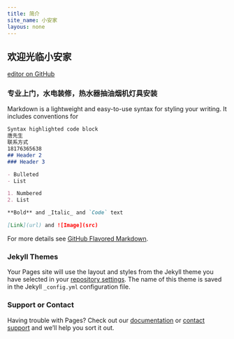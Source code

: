 ```yaml
---
title: 简介
site_name: 小安家
layous: none
---
```

## 欢迎光临小安家

[editor on GitHub](https://github.com/tmr-github/settled_mini/edit/gh-pages/index.md)

### 专业上门，水电装修，热水器抽油烟机灯具安装

Markdown is a lightweight and easy-to-use syntax for styling your writing. It includes conventions for

```markdown
Syntax highlighted code block
唐先生
联系方式
18176365638
## Header 2
### Header 3

- Bulleted
- List

1. Numbered
2. List

**Bold** and _Italic_ and `Code` text

[Link](url) and ![Image](src)
```

For more details see [GitHub Flavored Markdown](https://guides.github.com/features/mastering-markdown/).

### Jekyll Themes

Your Pages site will use the layout and styles from the Jekyll theme you have selected in your [repository settings](https://github.com/tmr-github/settled_mini/settings). The name of this theme is saved in the Jekyll `_config.yml` configuration file.

### Support or Contact

Having trouble with Pages? Check out our [documentation](https://docs.github.com/categories/github-pages-basics/) or [contact support](https://github.com/contact) and we’ll help you sort it out.
